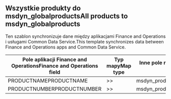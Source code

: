 ## <a name="all-products-to-msdyn_globalproducts"></a><span data-ttu-id="8c57b-101">Wszystkie produkty do msdyn_globalproducts</span><span class="sxs-lookup"><span data-stu-id="8c57b-101">All products to msdyn_globalproducts</span></span>

<span data-ttu-id="8c57b-102">Ten szablon synchronizuje dane między aplikacjami Finance and Operations i usługami Common Data Service.</span><span class="sxs-lookup"><span data-stu-id="8c57b-102">This template synchronizes data between Finance and Operations apps and Common Data Service.</span></span>

<span data-ttu-id="8c57b-103">Pole aplikacji Finance and Operations</span><span class="sxs-lookup"><span data-stu-id="8c57b-103">Finance and Operations field</span></span> | <span data-ttu-id="8c57b-104">Typ mapy</span><span class="sxs-lookup"><span data-stu-id="8c57b-104">Map type</span></span> | <span data-ttu-id="8c57b-105">Inne pole rozwiązania Dynamics 365</span><span class="sxs-lookup"><span data-stu-id="8c57b-105">Other Dynamics 365 field</span></span> | <span data-ttu-id="8c57b-106">Wartość domyślna</span><span class="sxs-lookup"><span data-stu-id="8c57b-106">Default value</span></span>
---|---|---|---
<span data-ttu-id="8c57b-107">PRODUCTNAME</span><span class="sxs-lookup"><span data-stu-id="8c57b-107">PRODUCTNAME</span></span> | >> | <span data-ttu-id="8c57b-108">msdyn_productname</span><span class="sxs-lookup"><span data-stu-id="8c57b-108">msdyn_productname</span></span> | 
<span data-ttu-id="8c57b-109">PRODUCTNUMBER</span><span class="sxs-lookup"><span data-stu-id="8c57b-109">PRODUCTNUMBER</span></span> | >> | <span data-ttu-id="8c57b-110">msdyn_productnumber</span><span class="sxs-lookup"><span data-stu-id="8c57b-110">msdyn_productnumber</span></span> | 
